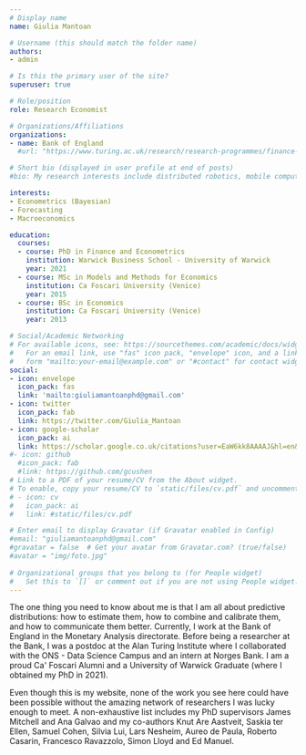 ```yaml
---
# Display name
name: Giulia Mantoan

# Username (this should match the folder name)
authors:
- admin

# Is this the primary user of the site?
superuser: true

# Role/position
role: Research Economist

# Organizations/Affiliations
organizations:
- name: Bank of England
  #url: "https://www.turing.ac.uk/research/research-programmes/finance-and-economics"

# Short bio (displayed in user profile at end of posts)
#bio: My research interests include distributed robotics, mobile computing and programmable matter.

interests:
- Econometrics (Bayesian)
- Forecasting
- Macroeconomics

education:
  courses:
  - course: PhD in Finance and Econometrics
    institution: Warwick Business School - University of Warwick
    year: 2021
  - course: MSc in Models and Methods for Economics
    institution: Ca Foscari University (Venice)
    year: 2015
  - course: BSc in Economics
    institution: Ca Foscari University (Venice)
    year: 2013

# Social/Academic Networking
# For available icons, see: https://sourcethemes.com/academic/docs/widgets/#icons
#   For an email link, use "fas" icon pack, "envelope" icon, and a link in the
#   form "mailto:your-email@example.com" or "#contact" for contact widget.
social:
- icon: envelope
  icon_pack: fas
  link: 'mailto:giuliamantoanphd@gmail.com'
- icon: twitter
  icon_pack: fab
  link: https://twitter.com/Giulia_Mantoan
- icon: google-scholar
  icon_pack: ai
  link: https://scholar.google.co.uk/citations?user=EaW6kk8AAAAJ&hl=en&oi=ao
#- icon: github
  #icon_pack: fab
  #link: https://github.com/gcushen
# Link to a PDF of your resume/CV from the About widget.
# To enable, copy your resume/CV to `static/files/cv.pdf` and uncomment the lines below.  
# - icon: cv
#   icon_pack: ai
#   link: #static/files/cv.pdf

# Enter email to display Gravatar (if Gravatar enabled in Config)
#email: "giuliamantoanphd@gmail.com"
#gravatar = false  # Get your avatar from Gravatar.com? (true/false)
#avatar = "img/foto.jpg" 
  
# Organizational groups that you belong to (for People widget)
#   Set this to `[]` or comment out if you are not using People widget.  
---
```

The one thing you need to know about me is that I am all about predictive distributions: how to estimate them, how to combine and calibrate them, and how to communicate them better. 
Currently, I work at the Bank of England in the Monetary Analysis directorate. Before being a researcher at the Bank, I was a postdoc at the Alan Turing Institute where I collaborated with the ONS - Data Science Campus and an intern at Norges Bank.
I am a proud Ca' Foscari Alumni and a University of Warwick Graduate (where I obtained my PhD in 2021).

Even though this is my website, none of the work you see here could have been possible without the amazing network of researchers I was lucky enough to meet. A non-exhaustive list includes my PhD supervisors James Mitchell and Ana Galvao and my co-authors Knut Are Aastveit, Saskia ter Ellen, Samuel Cohen, Silvia Lui, Lars Nesheim, Aureo de Paula, Roberto Casarin, Francesco Ravazzolo, Simon Lloyd and Ed Manuel. 
